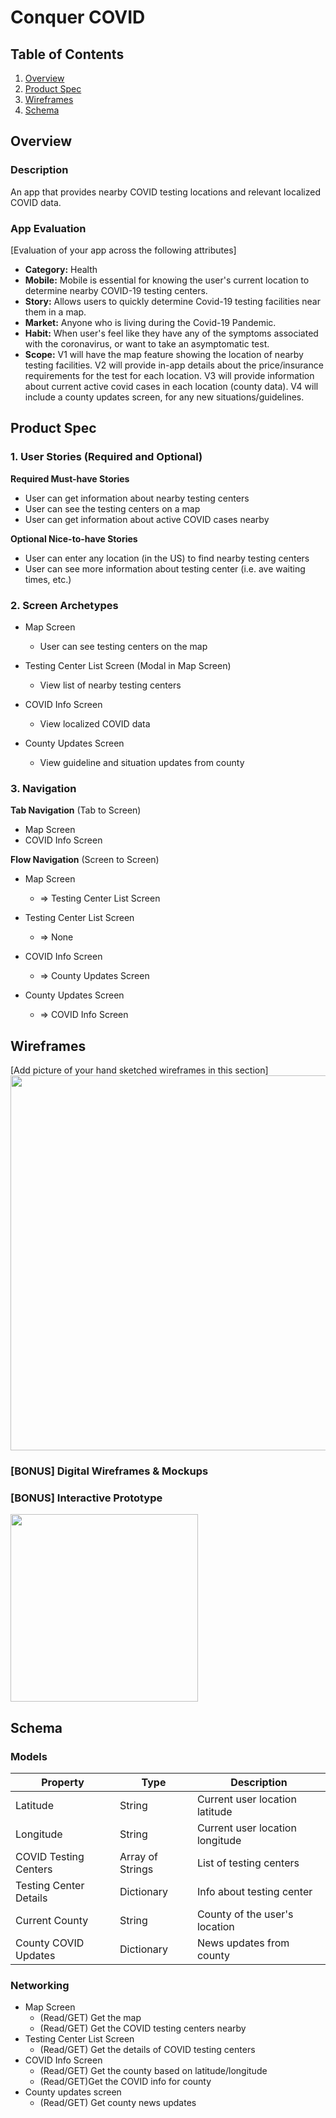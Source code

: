 # Conquer COVID

## Table of Contents
1. [Overview](#Overview)
1. [Product Spec](#Product-Spec)
1. [Wireframes](#Wireframes)
2. [Schema](#Schema)

## Overview
### Description
An app that provides nearby COVID testing locations and relevant localized COVID data.

### App Evaluation
[Evaluation of your app across the following attributes]
- **Category:** Health
- **Mobile:** Mobile is essential for knowing the user's current location to determine nearby COVID-19 testing centers.
- **Story:** Allows users to quickly determine Covid-19 testing facilities near them in a map. 
- **Market:** Anyone who is living during the Covid-19 Pandemic. 
- **Habit:** When user's feel like they have any of the symptoms associated with the coronavirus, or want to take an asymptomatic test.
- **Scope:** V1 will have the map feature showing the location of nearby testing facilities. V2 will provide in-app details about the price/insurance requirements for the test for each location. V3 will provide information about current active covid cases in each location (county data). V4 will include a county updates screen, for any new situations/guidelines. 

## Product Spec

### 1. User Stories (Required and Optional)

**Required Must-have Stories**

* User can get information about nearby testing centers
* User can see the testing centers on a map
* User can get information about active COVID cases nearby

**Optional Nice-to-have Stories**

* User can enter any location (in the US) to find nearby testing centers
* User can see more information about testing center (i.e. ave waiting times, etc.)

### 2. Screen Archetypes

* Map Screen
   * User can see testing centers on the map
 
* Testing Center List Screen (Modal in Map Screen)
   * View list of nearby testing centers 

* COVID Info Screen
    * View localized COVID data 

* County Updates Screen
    * View guideline and situation updates from county

### 3. Navigation

**Tab Navigation** (Tab to Screen)

* Map Screen
* COVID Info Screen

**Flow Navigation** (Screen to Screen)

* Map Screen
    * => Testing Center List Screen

* Testing Center List Screen
    * => None 
* COVID Info Screen
    * => County Updates Screen

* County Updates Screen
    * => COVID Info Screen

## Wireframes
[Add picture of your hand sketched wireframes in this section]
<img src="https://imgur.com/69caFnk.png" width=600>

### [BONUS] Digital Wireframes & Mockups

### [BONUS] Interactive Prototype
<img src="http://g.recordit.co/bE7uPLuGA7.gif" width=300>

## Schema 

### Models

| Property    | Type        | Description |
| ----------- | ----------- | ----------- |
| Latitude    | String      | Current user location latitude |
| Longitude   | String      | Current user location longitude|
| COVID Testing Centers| Array of Strings | List of testing centers|
| Testing Center Details | Dictionary| Info about testing center |
| Current County | String | County of the user's location |
| County COVID Updates | Dictionary | News updates from county |

### Networking

* Map Screen 
    * (Read/GET) Get the map 
    * (Read/GET) Get the COVID testing centers nearby 
* Testing Center List Screen
    * (Read/GET) Get the details of COVID testing centers
* COVID Info Screen 
    * (Read/GET) Get the county based on latitude/longitude
    * (Read/GET)Get the COVID info for county
* County updates screen 
    * (Read/GET) Get county news updates
